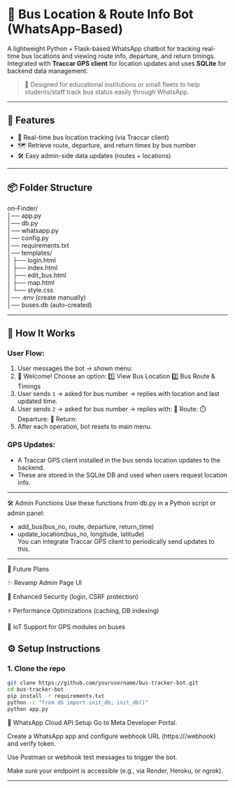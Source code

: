 # 🚌 Bus Location & Route Info Bot (WhatsApp-Based)

A lightweight Python + Flask-based WhatsApp chatbot for tracking real-time bus locations and viewing route info, departure, and return timings. Integrated with **Traccar GPS client** for location updates and uses **SQLite** for backend data management.

> 📱 Designed for educational institutions or small fleets to help students/staff track bus status easily through WhatsApp.

---

## 🚀 Features

- 📍 Real-time bus location tracking (via Traccar client)
- 🗺️ Retrieve route, departure, and return times by bus number
- 🛠️ Easy admin-side data updates (routes + locations)

---

## 📦 Folder Structure
on-Finder/                                                                                 
│── app.py                                                                                 
│── db.py                                                                                 
│── whatsapp.py                                                                                 
│── config.py                                                                                 
│── requirements.txt                                                                                 
│── templates/                                                                                 
│   ├── login.html                                                                                 
│   ├── index.html                                                                                 
│   ├── edit_bus.html                                                                                 
│   ├── map.html                                                                                 
│   └── style.css                                                                                 
│── .env (create manually)                                                                                 
│── buses.db (auto-created)                                                                                 

---

## 🧠 How It Works

### User Flow:
1. User messages the bot → shown menu:
2. 👋 Welcome! Choose an option:
   1️⃣ View Bus Location
   2️⃣ Bus Route & Timings
2. User sends `1` → asked for bus number → replies with location and last updated time.
3. User sends `2` → asked for bus number → replies with:
   🚌 Route: <Route Info>
   ⏱️ Departure: <Time>
   🔁 Return: <Time>
4. After each operation, bot resets to main menu.

### GPS Updates:
- A Traccar GPS client installed in the bus sends location updates to the backend.
- These are stored in the SQLite DB and used when users request location info.

---

🛠️ Admin Functions
Use these functions from db.py in a Python script or admin panel:
                                                                                                                                                            
- add_bus(bus_no, route, departure, return_time)
- update_location(bus_no, longitude, latitude)                                                                                 
You can integrate Traccar GPS client to periodically send updates to this.
                                                                                 
---
📅 Future Plans                                                                       

✨ Revamp Admin Page UI

🔐 Enhanced Security (login, CSRF protection)

⚡ Performance Optimizations (caching, DB indexing)

📡 IoT Support for GPS modules on buses


## ⚙️ Setup Instructions

### 1. Clone the repo

```bash
git clone https://github.com/yourusername/bus-tracker-bot.git
cd bus-tracker-bot
pip install -r requirements.txt
python -c "from db import init_db; init_db()"
python app.py
```
🧪 WhatsApp Cloud API Setup
Go to Meta Developer Portal.

Create a WhatsApp app and configure webhook URL (https://<yourdomain>/webhook) and verify token.

Use Postman or webhook test messages to trigger the bot.

Make sure your endpoint is accessible (e.g., via Render, Heroku, or ngrok).

---
